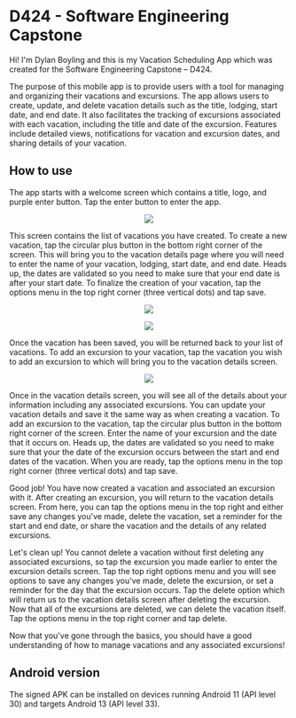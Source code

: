 # D424 - Software Engineering Capstone

Hi! I'm Dylan Boyling and this is my Vacation Scheduling App which was created for the Software Engineering Capstone – D424. 

The purpose of this mobile app is to provide users with a tool for managing and organizing their vacations and excursions. The app allows users to create, update, and delete vacation details such as the title, lodging, start date, and end date. It also facilitates the tracking of excursions associated with each vacation, including the title and date of the excursion. Features include detailed views, notifications for vacation and excursion dates, and sharing details of your vacation.

## How to use

The app starts with a welcome screen which contains a title, logo, and purple enter button. Tap the enter button to enter the app.  

<p align="center">
  <img src="https://github.com/dylanboyling/VacationSchedulingApp/blob/main/screenshots/welcome_screen.png" />
</p>
This screen contains the list of vacations you have created. To create a new vacation, tap the circular plus button in the bottom right corner of the screen. This will bring you to the vacation details page where you will need to enter the name of your vacation, lodging, start date, and end date. Heads up, the dates are validated so you need to make sure that your end date is after your start date. To finalize the creation of your vacation, tap the options menu in the top right corner (three vertical dots) and tap save.    

<p align="center">
  <img src="https://github.com/dylanboyling/VacationSchedulingApp/blob/main/screenshots/vacation_list.png" />
</p>
<p align="center">
  <img src="https://github.com/dylanboyling/VacationSchedulingApp/blob/main/screenshots/vacation_details.png" />
</p>
Once the vacation has been saved, you will be returned back to your list of vacations. To add an excursion to your vacation, tap the vacation you wish to add an excursion to which will bring you to the vacation details screen.   

<p align="center">
  <img src="https://github.com/dylanboyling/VacationSchedulingApp/blob/main/screenshots/excursion.png" />
</p>
Once in the vacation details screen, you will see all of the details about your information including any associated excursions. You can update your vacation details and save it the same way as when creating a vacation. To add an excursion to the vacation, tap the circular plus button in the bottom right corner of the screen. Enter the name of your excursion and the date that it occurs on. Heads up, the dates are validated so you need to make sure that your the date of the excursion occurs between the start and end dates of the vacation. When you are ready, tap the options menu in the top right corner (three vertical dots) and tap save.

Good job! You have now created a vacation and associated an excursion with it. After creating an excursion, you will return to the vacation details screen. From here, you can tap the options menu in the top right and either save any changes you've made, delete the vacation, set a reminder for the start and end date, or share the vacation and the details of any related excursions. 

Let's clean up! You cannot delete a vacation without first deleting any associated excursions, so tap the excursion you made earlier to enter the excursion details screen. Tap the top right options menu and you will see options to save any changes you've made, delete the excursion, or set a reminder for the day that the excursion occurs. Tap the delete option which will return us to the vacation details screen after deleting the excursion. Now that all of the excursions are deleted, we can delete the vacation itself. Tap the options menu in the top right corner and tap delete. 

Now that you've gone through the basics, you should have a good understanding of how to manage vacations and any associated excursions!

## Android version

The signed APK can be installed on devices running Android 11 (API level 30) and targets Android 13 (API level 33).


